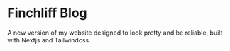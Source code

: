 # Finchliff Blog

A new version of my website designed to look pretty and be reliable, built with Nextjs and Tailwindcss.